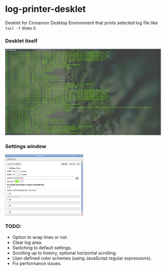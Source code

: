 log-printer-desklet
========

Desklet for Cinnamon Desktop Environment that prints selected log file like `tail -f` does it.

### Desklet itself
<img src="https://github.com/flaz14/log-printer-desklet/blob/master/images/screenshot-full-desklet.png" />

### Settings window
<img width="50%" src="https://github.com/flaz14/log-printer-desklet/blob/master/images/screenshot-settings-window.png" />

### TODO:
- Option to wrap lines or not.
- Clear log area.
- Switching to default settings.
- Scrolling up to history, optional horizontal scrolling.
- User-defined color schemes (using JavaScript regular expressions).
- Fix performance issues.
